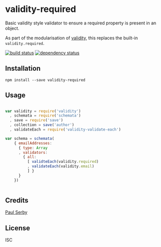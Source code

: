 # validity-required

Basic validity style validator to ensure a required property is present in an object.

As part of the modularisation of [validity](https://github.com/serby/validity), this replaces the built-in `validity.required`.

[![build status](https://secure.travis-ci.org/serby/validity-required.svg)](http://travis-ci.org/serby/validity-required)
[![dependency status](https://david-dm.org/serby/validity-required.svg)](https://david-dm.org/serby/validity-required)

## Installation

```
npm install --save validity-required
```

## Usage

```js

var validity = require('validity')
  , schemata = require('schemata')
  , save = require('save')
  , collection = save('author')
  , validateEach = require('validity-validate-each')

var schema = schemata(
    { emailAddresses:
      { type: Array
      , validators:
        { all:
          [ validteEach(validity.required)
          , validateEach(validity.email)
          ] }
      }
    })
    
```

## Credits
[Paul Serby](https://github.com/serby/)

## License

ISC
